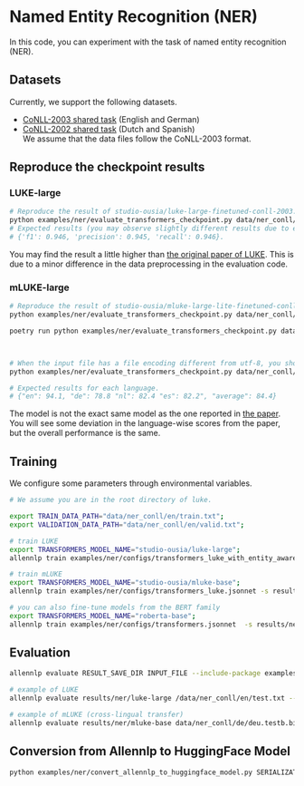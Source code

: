 # Named Entity Recognition (NER)
In this code, you can experiment with the task of named entity recognition (NER).  

## Datasets
Currently, we support the following datasets.
* [CoNLL-2003 shared task](https://aclanthology.org/W03-0419/) (English and German)
* [CoNLL-2002 shared task](https://aclanthology.org/W02-2024/) (Dutch and Spanish)  
We assume that the data files follow the CoNLL-2003 format.

## Reproduce the checkpoint results
### LUKE-large
```bash
# Reproduce the result of studio-ousia/luke-large-finetuned-conll-2003.
python examples/ner/evaluate_transformers_checkpoint.py data/ner_conll/en/test.txt studio-ousia/luke-large-finetuned-conll-2003 --cuda-device 0
# Expected results (you may observe slightly different results due to environmental differences):
# {'f1': 0.946, 'precision': 0.945, 'recall': 0.946}.
```
You may find the result a little higher than [the original paper of LUKE](https://arxiv.org/abs/2010.01057). This is due to a minor difference in the data preprocessing in the evaluation code.

### mLUKE-large
```bash
# Reproduce the result of studio-ousia/mluke-large-lite-finetuned-conll-2003
python examples/ner/evaluate_transformers_checkpoint.py data/ner_conll/de/deu.testb.bio  studio-ousia/mluke-large-lite-finetuned-conll-2003 --cuda-device 0

poetry run python examples/ner/evaluate_transformers_checkpoint.py data/ner_conll/en/test.txt  studio-ousia/mluke-large-lite-finetuned-conll-2003 --cuda-device 0



# When the input file has a file encoding different from utf-8, you should specify it with --file-encoding.
python examples/ner/evaluate_transformers_checkpoint.py data/ner_conll/es/esp.testb studio-ousia/mluke-large-lite-finetuned-conll-2003 --cuda-device 0 --file-encoding ISO-8859-1

# Expected results for each language.
# {"en": 94.1, "de": 78.8 "nl": 82.4 "es": 82.2", "average": 84.4}  
```
The model is not the exact same model as the one reported in [the paper](https://arxiv.org/abs/2110.08151). You will see some deviation in the language-wise scores from the paper, but the overall performance is the same.

## Training
We configure some parameters through environmental variables.
```bash
# We assume you are in the root directory of luke. 

export TRAIN_DATA_PATH="data/ner_conll/en/train.txt";
export VALIDATION_DATA_PATH="data/ner_conll/en/valid.txt";

# train LUKE
export TRANSFORMERS_MODEL_NAME="studio-ousia/luke-large";
allennlp train examples/ner/configs/transformers_luke_with_entity_aware_attention.jsonnet -s results/ner/luke-large --include-package examples -o '{"trainer.cuda_device": 0, "trainer.use_amp": true}'

# train mLUKE
export TRANSFORMERS_MODEL_NAME="studio-ousia/mluke-base";
allennlp train examples/ner/configs/transformers_luke.jsonnet -s results/ner/mluke-base --include-package examples -o '{"trainer.cuda_device": 0, "trainer.use_amp": true}'

# you can also fine-tune models from the BERT family
export TRANSFORMERS_MODEL_NAME="roberta-base";
allennlp train examples/ner/configs/transformers.jsonnet  -s results/ner/roberta-base --include-package examples
```

## Evaluation
```bash
allennlp evaluate RESULT_SAVE_DIR INPUT_FILE --include-package examples --output-file OUTPUT_FILE 

# example of LUKE
allennlp evaluate results/ner/luke-large /data/ner_conll/en/test.txt --include-package examples --output-file results/ner/luke-large/metrics_test.json --cuda 0

# example of mLUKE (cross-lingual transfer)
allennlp evaluate results/ner/mluke-base data/ner_conll/de/deu.testb.bio --include-package examples --output-file results/ner/mluke-base/metrics_de_test.json --cuda 0
```


## Conversion from Allennlp to HuggingFace Model
```bash
python examples/ner/convert_allennlp_to_huggingface_model.py SERIALIZATION-DIR SAVE-DIR
```
